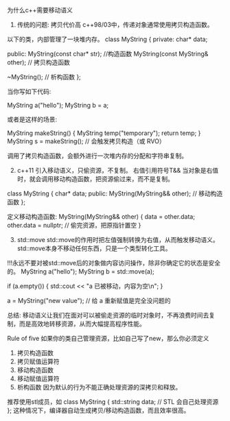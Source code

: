 为什么c++需要移动语义

1. 传统的问题: 拷贝代价高
c++98/03中，传递对象通常使用拷贝构造函数。

以下的类，内部管理了一块堆内存。
class MyString {
private:
  char* data;

public:
  MyString(const char* str);         //构造函数
  MyString(const MyString& other);   // 拷贝构造函数

  ~MyString();                       // 析构函数
};


当你写如下代码:

MyString a("hello");
MyString b = a;

或者是这样的场景:

MyString makeString() {
    MyString temp("temporary");
    return temp;
}
MyString s = makeString(); // 会触发拷贝构造（或 RVO）

调用了拷贝构造函数，会额外进行一次堆内存的分配和字符串复制。

2. c++11 引入移动语义，只偷资源，不复制。
右值引用符号T&&
当对象是右值时，就会调用移动构造函数，把资源偷过来，而不是复制。

class MyString {
    char* data;
public:
    MyString(MyString&& other); // 移动构造函数
};

定义移动构造函数:
MyString(MyString&& other) {
    data = other.data;
    other.data = nullptr; // 偷完资源，把原指针置空
}

3. std::move
std::move的作用时把左值强制转换为右值，从而触发移动语义。
std::move本身不移动任何东西，只是一个类型转化工具。


!!!永远不要对被std::move后的对象做内容访问操作，除非你确定它的状态是安全的。
MyString a("hello");
MyString b = std::move(a);

if (a.empty()) {
    std::cout << "a 已被移动，内容为空\n";
}

a = MyString("new value"); // 给 a 重新赋值是完全没问题的


总结:
移动语义让我们在面对可以被偷走资源的临时对象时，不再浪费时间去复制，而是高效地转移资源，从而大幅提高程序性能。


Rule of five
如果你的类自己管理资源，比如自己写了new，那么你必须定义
1. 拷贝构造函数
2. 拷贝赋值运算符
3. 移动构造函数
4. 移动赋值运算符
5. 析构函数
因为默认的行为不能正确处理资源的深拷贝和释放。

推荐使用stl成员，如
class MyString {
    std::string data; // STL 会自己处理资源
};
这种情况下，编译器自动生成拷贝/移动构造函数，而且效率很高。
